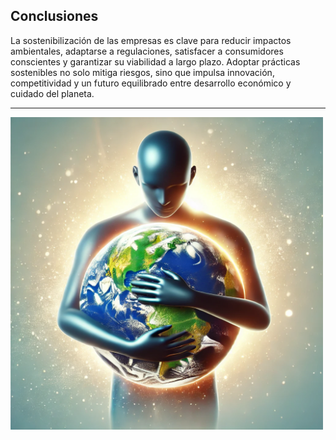 ## Conclusiones

 


La sostenibilización de las empresas es clave para reducir impactos ambientales, adaptarse a regulaciones, satisfacer a consumidores conscientes y garantizar su viabilidad a largo plazo. Adoptar prácticas sostenibles no solo mitiga riesgos, sino que impulsa innovación, competitividad y un futuro equilibrado entre desarrollo económico y cuidado del planeta.






--------------------

<img src="img/conclusion.jpg" alt="conclusion" width="500" height="500">

